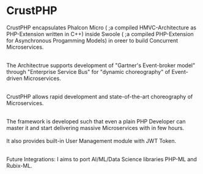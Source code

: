 # CrustPHP
CrustPHP encapsulates Phalcon Micro ( ;a compiled HMVC-Architecture as PHP-Extension written in C++) inside Swoole ( ;a compiled PHP-Extension for Asynchronous Progamming Models) in oreer to build Concurrent Microservices.<br/><br/>

The Architectrue supports development of "Gartner's Event-broker model" through "Enterprise Service Bus" for "dynamic choreography" of Event-driven Microservices.<br/><br/>

CrustPHP allows rapid development and state-of-the-art choreography of Microservices.<br/><br/>

The framework is developed such that even a plain PHP Developer can master it and start delivering massive Microservices with in few hours.<br/><br/>
It also provides built-in User Management module with JWT Token.<br/><br/>

Future Integrations:
I aims to port AI/ML/Data Science libraries PHP-ML and Rubix-ML.
